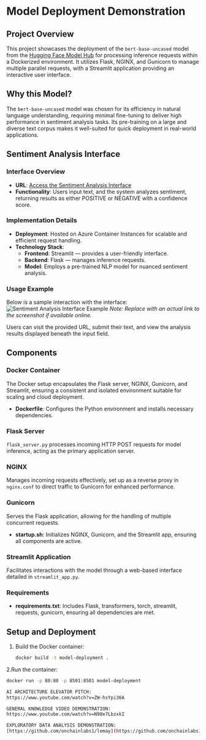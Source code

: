 # Model Deployment Demonstration

## Project Overview

This project showcases the deployment of the `bert-base-uncased` model from the [Hugging Face Model Hub](https://huggingface.co/models) for processing inference requests within a Dockerized environment. It utilizes Flask, NGINX, and Gunicorn to manage multiple parallel requests, with a Streamlit application providing an interactive user interface.

## Why this Model?

The `bert-base-uncased` model was chosen for its efficiency in natural language understanding, requiring minimal fine-tuning to deliver high performance in sentiment analysis tasks. Its pre-training on a large and diverse text corpus makes it well-suited for quick deployment in real-world applications.

## Sentiment Analysis Interface

### Interface Overview

- **URL**: [Access the Sentiment Analysis Interface](http://48.216.158.146/)
- **Functionality**: Users input text, and the system analyzes sentiment, returning results as either POSITIVE or NEGATIVE with a confidence score.

### Implementation Details

- **Deployment**: Hosted on Azure Container Instances for scalable and efficient request handling.
- **Technology Stack**:
  - **Frontend**: Streamlit — provides a user-friendly interface.
  - **Backend**: Flask — manages inference requests.
  - **Model**: Employs a pre-trained NLP model for nuanced sentiment analysis.

### Usage Example

Below is a sample interaction with the interface:
![Sentiment Analysis Interface Example](http://example.com/screenshot.png) *Note: Replace with an actual link to the screenshot if available online.*

Users can visit the provided URL, submit their text, and view the analysis results displayed beneath the input field.

## Components

### Docker Container

The Docker setup encapsulates the Flask server, NGINX, Gunicorn, and Streamlit, ensuring a consistent and isolated environment suitable for scaling and cloud deployment.

- **Dockerfile**: Configures the Python environment and installs necessary dependencies.

### Flask Server

`flask_server.py` processes incoming HTTP POST requests for model inference, acting as the primary application server.

### NGINX

Manages incoming requests effectively, set up as a reverse proxy in `nginx.conf` to direct traffic to Gunicorn for enhanced performance.

### Gunicorn

Serves the Flask application, allowing for the handling of multiple concurrent requests.

- **startup.sh**: Initializes NGINX, Gunicorn, and the Streamlit app, ensuring all components are active.

### Streamlit Application

Facilitates interactions with the model through a web-based interface detailed in `streamlit_app.py`.

### Requirements

- **requirements.txt**: Includes Flask, transformers, torch, streamlit, requests, gunicorn, ensuring all dependencies are met.

## Setup and Deployment

1. Build the Docker container:
   ```bash
   docker build -t model-deployment .

2.Run the container:
  ```bash
docker run -p 80:80 -p 8501:8501 model-deployment

AI ARCHITECTURE ELEVATOR PITCH:
https://www.youtube.com/watch?v=ZW-hsYpi36A

GENERAL KNOWLEDGE VIDEO DEMONSTRATION:
https://www.youtube.com/watch?v=N98e7LbzxkI

EXPLORATORY DATA ANALYSIS DEMONSTRATION:
[https://github.com/onchainlabs1/lemay](https://github.com/onchainlabs1/exploratory/)
